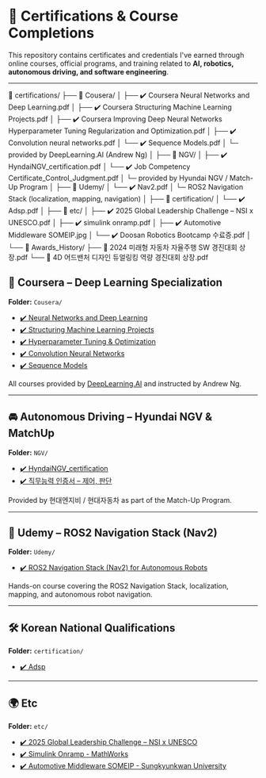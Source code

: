 # 📜 Certifications & Course Completions

This repository contains certificates and credentials I've earned through online courses, official programs, and training related to **AI, robotics, autonomous driving, and software engineering**.

---
📁 certifications/
├── 📁 Cousera/
│   ├── ✔️ Coursera Neural Networks and Deep Learning.pdf
│   ├── ✔️ Coursera Structuring Machine Learning Projects.pdf
│   ├── ✔️ Coursera Improving Deep Neural Networks Hyperparameter Tuning Regularization and Optimization.pdf
│   ├── ✔️ Convolution neural networks.pdf
│   └── ✔️ Sequence Models.pdf
│       └─ provided by DeepLearning.AI (Andrew Ng)
│
├── 📁 NGV/
│   ├── ✔️ HyndaiNGV_certification.pdf
│   └── ✔️ Job Competency Certificate_Control_Judgment.pdf
│       └─ provided by Hyundai NGV / Match-Up Program
│
├── 📁 Udemy/
│   └── ✔️ Nav2.pdf
│       └─ ROS2 Navigation Stack (localization, mapping, navigation)
│
├── 📁 certification/
│   └── ✔️ Adsp.pdf
│
├── 📁 etc/
│   ├── ✔️ 2025 Global Leadership Challenge – NSI x UNESCO.pdf
│   ├── ✔️ simulink onramp.pdf
│   ├── ✔️ Automotive Middleware SOMEIP.jpg
│   └── ✔️ Doosan Robotics Bootcamp 수료증.pdf
│
└── 📁 Awards_History/
    ├── 🏅 2024 미래형 자동차 자율주행 SW 경진대회 상장.pdf
    └── 🏅 4D 어드밴처 디자인 듀얼링킹 역량 경진대회 상장.pdf

## 🧠 Coursera – Deep Learning Specialization

**Folder:** `Cousera/`

- [✔️ Neural Networks and Deep Learning](https://github.com/weedmo/certifications/blob/main/Cousera/Coursera%20Neural%20Networks%20and%20Deep%20Learning.pdf)
- [✔️ Structuring Machine Learning Projects](https://github.com/weedmo/certifications/blob/main/Cousera/Coursera%20Structuring%20Machine%20Learning%20Projects.pdf)
- [✔️ Hyperparameter Tuning & Optimization](https://github.com/weedmo/certifications/blob/main/Cousera/Coursera%20Improving%20Deep%20Neural%20Networks%20Hyperparameter%20Tuning%20Regularization%20and%20Optimization.pdf)
- [✔️ Convolution Neural Networks](https://github.com/weedmo/certifications/blob/main/Cousera/Convolution%20neural%20networks.pdf)
- [✔️ Sequence Models](https://github.com/weedmo/certifications/blob/main/Cousera/Sequence%20Models.pdf)
  
All courses provided by [DeepLearning.AI](https://www.deeplearning.ai/) and instructed by Andrew Ng.

---

## 🚘 Autonomous Driving – Hyundai NGV & MatchUp

**Folder:** `NGV/`

- [✔️ HyndaiNGV_certification](https://github.com/weedmo/certifications/blob/main/NGV/HyndaiNGV_certification.pdf)
- [✔️ 직무능력 인증서 – 제어, 판단](https://github.com/weedmo/certifications/blob/main/NGV/Job%20Competency%20Certificate_Control_Judgment.pdf)

Provided by 현대엔지비 / 현대자동차 as part of the Match-Up Program.

---

## 🤖 Udemy – ROS2 Navigation Stack (Nav2)

**Folder:** `Udemy/`

- [✔️ ROS2 Navigation Stack (Nav2) for Autonomous Robots](https://github.com/weedmo/certifications/blob/main/Udemy/Nav2.pdf)

Hands-on course covering the ROS2 Navigation Stack, localization, mapping, and autonomous robot navigation.

---
## 🛠 Korean National Qualifications

**Folder:** `certification/`

- [✔️ Adsp](https://github.com/weedmo/certifications/blob/main/certification/Adsp.pdf)

---

## 🌍 Etc

**Folder:** `etc/`

- [✔️ 2025 Global Leadership Challenge – NSI x UNESCO](https://github.com/weedmo/certifications/blob/main/etc/%5B2025%20Global%20Leadership%20Challenge%20Online%20Class%5D%20Certificate%20of%20Completion.pdf)
- [✔️ Simulink Onramp - MathWorks](https://github.com/weedmo/certifications/blob/main/etc/simulink%20onramp.pdf)
- [✔️ Automotive Middleware SOMEIP - Sungkyunkwan University](https://github.com/weedmo/certifications/blob/main/etc/Automotive%20Middleware%20SOMEIP.jpg)
